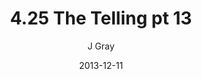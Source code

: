 ---
title: '4.25 The Telling pt 13'
alt: 'Mysteries of the Arcana'
date: '2013-12-11'
author: 'J Gray'
artist: 'Keira'
chapter: '4 In the Beginnings'
filler: false
---